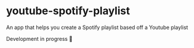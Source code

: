 # youtube-spotify-playlist

An app that helps you create a Spotify playlist based off a Youtube playlist

Development in progress 🚧
